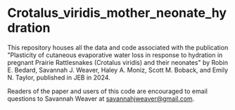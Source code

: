 # Crotalus_viridis_mother_neonate_hydration

This repository houses all the data and code associated with the publication "Plasticity of cutaneous evaporative water loss in response to hydration in pregnant Prairie Rattlesnakes (Crotalus viridis) and their neonates" by Robin E. Bedard, Savannah J. Weaver, Haley A. Moniz, Scott M. Boback, and Emily N. Taylor, published in JEB in 2024.

Readers of the paper and users of this code are encouraged to email questions to Savannah Weaver at savannahjweaver@gmail.com.
